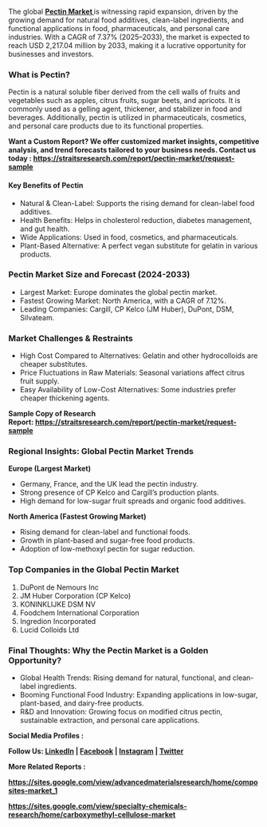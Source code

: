<p data-start="87" data-end="482">The global <a href="https://straitsresearch.com/report/pectin-market"><strong>Pectin Market </strong></a>is witnessing rapid expansion, driven by the growing demand for natural food additives, clean-label ingredients, and functional applications in food, pharmaceuticals, and personal care industries. With a CAGR of 7.37% (2025&ndash;2033), the market is expected to reach USD 2,217.04 million by 2033, making it a lucrative opportunity for businesses and investors.</p>
<h3 data-start="613" data-end="638">What is Pectin?</h3>
<p data-start="639" data-end="1019">Pectin is a natural soluble fiber derived from the cell walls of fruits and vegetables such as apples, citrus fruits, sugar beets, and apricots. It is commonly used as a gelling agent, thickener, and stabilizer in food and beverages. Additionally, pectin is utilized in pharmaceuticals, cosmetics, and personal care products due to its functional properties.</p>
<p data-start="639" data-end="1019"><strong>Want a Custom Report? We offer customized market insights, competitive analysis, and trend forecasts tailored to your business needs. Contact us today :&nbsp;<a href="https://straitsresearch.com/report/pectin-market/request-sample">https://straitsresearch.com/report/pectin-market/request-sample</a>&nbsp;</strong></p>
<h4 data-start="1021" data-end="1054">Key Benefits of Pectin</h4>
<ul>
<li data-start="1055" data-end="1416">Natural &amp; Clean-Label: Supports the rising demand for clean-label food additives.</li>
<li data-start="1055" data-end="1416">Health Benefits: Helps in cholesterol reduction, diabetes management, and gut health.</li>
<li data-start="1055" data-end="1416">Wide Applications: Used in food, cosmetics, and pharmaceuticals.</li>
<li data-start="1055" data-end="1416">Plant-Based Alternative: A perfect vegan substitute for gelatin in various products.</li>
</ul>
<h3 data-start="1423" data-end="1476">Pectin Market Size and Forecast (2024-2033)</h3>
<ul>
<li data-start="1652" data-end="1887">Largest Market: Europe dominates the global pectin market.</li>
<li data-start="1652" data-end="1887">Fastest Growing Market: North America, with a CAGR of 7.12%.</li>
<li data-start="1652" data-end="1887">Leading Companies: Cargill, CP Kelco (JM Huber), DuPont, DSM, Silvateam.</li>
</ul>
<h3 data-start="3010" data-end="3050">Market Challenges &amp; Restraints</h3>
<ul>
<li data-start="3052" data-end="3351">High Cost Compared to Alternatives: Gelatin and other hydrocolloids are cheaper substitutes.</li>
<li data-start="3052" data-end="3351">Price Fluctuations in Raw Materials: Seasonal variations affect citrus fruit supply.</li>
<li data-start="3052" data-end="3351">Easy Availability of Low-Cost Alternatives: Some industries prefer cheaper thickening agents.</li>
</ul>
<p><strong>Sample Copy of Research Report:&nbsp;<a href="https://straitsresearch.com/report/pectin-market/request-sample">https://straitsresearch.com/report/pectin-market/request-sample</a>&nbsp;</strong></p>
<h3 data-start="3459" data-end="3515">Regional Insights: Global Pectin Market Trends</h3>
<p data-start="3517" data-end="3549"><strong>Europe (Largest Market)</strong></p>
<ul data-start="3550" data-end="3756">
<li data-start="3550" data-end="3611">Germany, France, and the UK lead the pectin industry.</li>
<li data-start="3612" data-end="3680">Strong presence of CP Kelco and Cargill&rsquo;s production plants.</li>
<li data-start="3681" data-end="3756">High demand for low-sugar fruit spreads and organic food additives.</li>
</ul>
<p data-start="3758" data-end="3805"><strong>North America (Fastest Growing Market)</strong></p>
<ul data-start="3806" data-end="3986">
<li data-start="3806" data-end="3865">Rising demand for clean-label and functional foods.</li>
<li data-start="3866" data-end="3925">Growth in plant-based and sugar-free food products.</li>
<li data-start="3926" data-end="3986">Adoption of low-methoxyl pectin for sugar reduction.</li>
</ul>
<h3 data-start="5122" data-end="5173">Top Companies in the Global Pectin Market</h3>
<ol>
<li>DuPont de Nemours Inc</li>
<li>JM Huber Corporation (CP Kelco)</li>
<li>KONINKLIJKE DSM NV</li>
<li>Foodchem International Corporation</li>
<li>Ingredion Incorporated</li>
<li>Lucid Colloids Ltd</li>
</ol>
<h3 data-start="5592" data-end="5664">Final Thoughts: Why the Pectin Market is a Golden Opportunity?</h3>
<ul>
<li data-start="5666" data-end="6020">Global Health Trends: Rising demand for natural, functional, and clean-label ingredients.</li>
<li data-start="5666" data-end="6020">Booming Functional Food Industry: Expanding applications in low-sugar, plant-based, and dairy-free products.</li>
<li data-start="5666" data-end="6020">R&amp;D and Innovation: Growing focus on modified citrus pectin, sustainable extraction, and personal care applications.</li>
</ul>
<p dir="ltr"><strong>Social Media Profiles :&nbsp;</strong></p>
<p dir="ltr"><strong>Follow Us:&nbsp;<a href="https://www.linkedin.com/company/straitsresearch/" target="_blank">LinkedIn</a>&nbsp;|&nbsp;<a href="https://www.facebook.com/straitsresearch/" target="_blank">Facebook</a>&nbsp;|&nbsp;<a href="https://www.instagram.com/straits_research/" target="_blank">Instagram</a>&nbsp;|&nbsp;<a href="https://twitter.com/StraitsResearch/" target="_blank">Twitter</a></strong></p>
<p dir="ltr"><strong>More Related Reports :&nbsp;</strong></p>
<p dir="ltr"><strong><a href="https://sites.google.com/view/advancedmaterialsresearch/home/composites-market_1">https://sites.google.com/view/advancedmaterialsresearch/home/composites-market_1</a></strong></p>
<p dir="ltr"><strong><a href="https://sites.google.com/view/specialty-chemicals-research/home/carboxymethyl-cellulose-market">https://sites.google.com/view/specialty-chemicals-research/home/carboxymethyl-cellulose-market</a><br /></strong></p>
